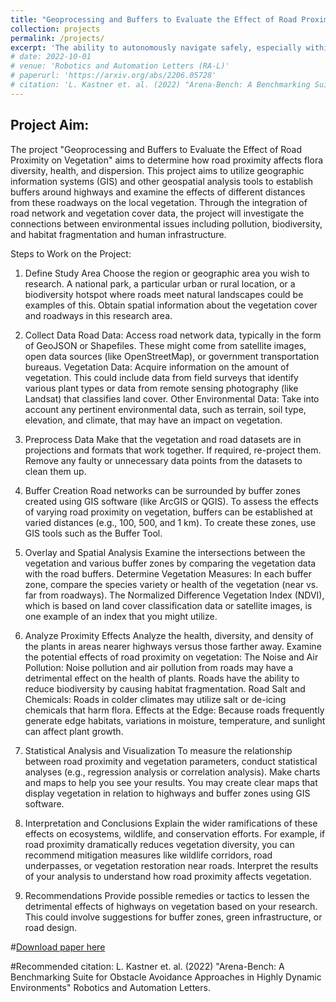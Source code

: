 ```yaml
---
title: "Geoprocessing and Buffers to Evaluate the Effect of Road Proximity on Vegetation"
collection: projects
permalink: /projects/
excerpt: 'The ability to autonomously navigate safely, especially within dynamic environments, is paramount for mobile robotics. In recent years, DRL approaches have shown superior performance in dynamic obstacle avoidance. However, these learning-based approaches are often developed in specially designed simulation environments and are hard to test against conventional planning approaches. Furthermore, the integration and deployment of these approaches into real robotic platforms are not yet completely solved. In this paper, we present Arena-bench, a benchmark suite to train, test, and evaluate navigation planners on different robotic platforms within 3D environments. It provides tools to design and generate highly dynamic evaluation worlds, scenarios, and tasks for autonomous navigation and is fully integrated into the robot operating system. To demonstrate the functionalities of our suite, we trained a DRL agent on our platform and compared it against a variety of existing different model-based and learning-based navigation approaches on a variety of relevant metrics. Finally, we deployed the approaches towards real robots and demonstrated the reproducibility of the results.'
# date: 2022-10-01
# venue: 'Robotics and Automation Letters (RA-L)'
# paperurl: 'https://arxiv.org/abs/2206.05728'
# citation: 'L. Kastner et. al. (2022) "Arena-Bench: A Benchmarking Suite for Obstacle Avoidance Approaches in Highly Dynamic Environments" Robotics and Automation Letters.'
---
```

## Project Aim:
The project "Geoprocessing and Buffers to Evaluate the Effect of Road Proximity on Vegetation" aims to determine how road proximity affects flora diversity, health, and dispersion. This project aims to utilize geographic information systems (GIS) and other geospatial analysis tools to establish buffers around highways and examine the effects of different distances from these roadways on the local vegetation. Through the integration of road network and vegetation cover data, the project will investigate the connections between environmental issues including pollution, biodiversity, and habitat fragmentation and human infrastructure.

Steps to Work on the Project:
1. Define Study Area
Choose the region or geographic area you wish to research. A national park, a particular urban or rural location, or a biodiversity hotspot where roads meet natural landscapes could be examples of this.
Obtain spatial information about the vegetation cover and roadways in this research area.

2. Collect Data
Road Data: Access road network data, typically in the form of GeoJSON or Shapefiles. These might come from satellite images, open data sources (like OpenStreetMap), or government transportation bureaus.
Vegetation Data: Acquire information on the amount of vegetation. This could include data from field surveys that identify various plant types or data from remote sensing photography (like Landsat) that classifies land cover.
Other Environmental Data: Take into account any pertinent environmental data, such as terrain, soil type, elevation, and climate, that may have an impact on vegetation.

3. Preprocess Data
Make that the vegetation and road datasets are in projections and formats that work together. If required, re-project them.
Remove any faulty or unnecessary data points from the datasets to clean them up.

4. Buffer Creation
Road networks can be surrounded by buffer zones created using GIS software (like ArcGIS or QGIS). To assess the effects of varying road proximity on vegetation, buffers can be established at varied distances (e.g., 100, 500, and 1 km).
To create these zones, use GIS tools such as the Buffer Tool.

5. Overlay and Spatial Analysis
Examine the intersections between the vegetation and various buffer zones by comparing the vegetation data with the road buffers.
Determine Vegetation Measures: In each buffer zone, compare the species variety or health of the vegetation (near vs. far from roadways). The Normalized Difference Vegetation Index (NDVI), which is based on land cover classification data or satellite images, is one example of an index that you might utilize.

6. Analyze Proximity Effects
Analyze the health, diversity, and density of the plants in areas nearer highways versus those farther away.
Examine the potential effects of road proximity on vegetation:
The Noise and Air Pollution: Noise pollution and air pollution from roads may have a detrimental effect on the health of plants.
Roads have the ability to reduce biodiversity by causing habitat fragmentation.
Road Salt and Chemicals: Roads in colder climates may utilize salt or de-icing chemicals that harm flora.
Effects at the Edge: Because roads frequently generate edge habitats, variations in moisture, temperature, and sunlight can affect plant growth.

7. Statistical Analysis and Visualization
To measure the relationship between road proximity and vegetation parameters, conduct statistical analyses (e.g., regression analysis or correlation analysis).
Make charts and maps to help you see your results. You may create clear maps that display vegetation in relation to highways and buffer zones using GIS software.

8. Interpretation and Conclusions
Explain the wider ramifications of these effects on ecosystems, wildlife, and conservation efforts. For example, if road proximity dramatically reduces vegetation diversity, you can recommend mitigation measures like wildlife corridors, road underpasses, or vegetation restoration near roads. Interpret the results of your analysis to understand how road proximity affects vegetation.
9. Recommendations
Provide possible remedies or tactics to lessen the detrimental effects of highways on vegetation based on your research. This could involve suggestions for buffer zones, green infrastructure, or road design.


#[Download paper here](https://arxiv.org/abs/2206.05728)

#Recommended citation: L. Kastner et. al. (2022) "Arena-Bench: A Benchmarking Suite for Obstacle Avoidance Approaches in Highly Dynamic Environments" Robotics and Automation Letters.
